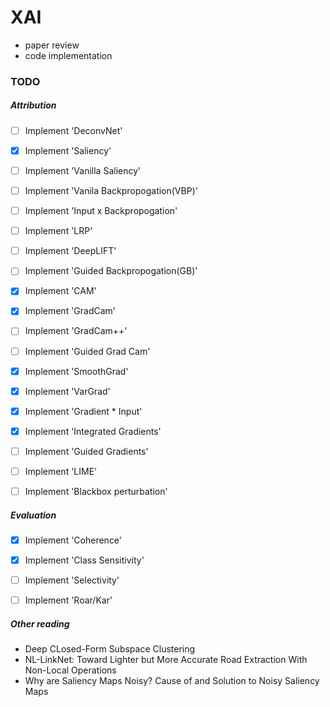 # XAI

* paper review
* code implementation 

### TODO 

##### Attribution

- [ ] Implement 'DeconvNet'

- [X] Implement 'Saliency'
- [ ] Implement 'Vanilla Saliency'

- [ ] Implement 'Vanila Backpropogation(VBP)'
- [ ] Implement 'Input x Backpropogation'
- [ ] Implement 'LRP'
- [ ] Implement 'DeepLIFT'
- [ ] Implement 'Guided Backpropogation(GB)'

- [x] Implement 'CAM'
- [x] Implement 'GradCam'
- [ ] Implement 'GradCam++'
- [ ] Implement 'Guided Grad Cam'
- [X] Implement 'SmoothGrad'
- [X] Implement 'VarGrad'
- [X] Implement 'Gradient * Input'
- [X] Implement 'Integrated Gradients'
- [ ] Implement 'Guided Gradients'


- [ ] Implement 'LIME'
- [ ] Implement 'Blackbox perturbation'

##### Evaluation

- [X] Implement 'Coherence'
- [X] Implement 'Class Sensitivity'
- [ ] Implement 'Selectivity'
- [ ] Implement 'Roar/Kar'



##### Other reading 

* Deep CLosed-Form Subspace Clustering
* NL-LinkNet: Toward Lighter but More Accurate Road Extraction With Non-Local Operations
* Why are Saliency Maps Noisy? Cause of and Solution to Noisy Saliency Maps


